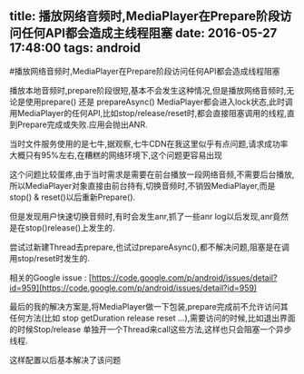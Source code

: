 title: 播放网络音频时,MediaPlayer在Prepare阶段访问任何API都会造成主线程阻塞
date: 2016-05-27 17:48:00
tags: android
---
#播放网络音频时,MediaPlayer在Prepare阶段访问任何API都会造成线程阻塞

播放本地音频时,prepare阶段很短,基本不会发生这种情况,但是播放网络音频时,无论是使用prepare() 还是 prepareAsync()
MediaPlayer都会进入lock状态,此时调用MediaPlayer的任何API,比如stop/release/reset时,都会直接阻塞调用的线程,直到Prepare完成或失败.应用会抛出ANR. 

当时文件服务使用的是七牛,据观察,七牛CDN在我这里似乎有点问题,请求成功率大概只有95%左右,在糟糕的网络环境下,这个问题更容易出现

这个问题比较蛋疼,由于当时需求是需要在前台播放一段网络音频,不需要后台播放,所以MediaPlayer对象直接由前台持有,切换音频时,不销毁MediaPlayer,而是stop() & reset()以后重新Prepare().

但是发现用户快速切换音频时,有时会发生anr,抓了一些anr log以后发现,anr竟然是在stop()release()上发生的.

尝试过新建Thread去prepare,也试过prepareAsync(),都不解决问题,阻塞是在调用stop/reset时发生的.

相关的Google issue : [https://code.google.com/p/android/issues/detail?id=959](https://code.google.com/p/android/issues/detail?id=959)


最后的我的解决方案是,将MediaPlayer做一下包装,prepare完成前不允许访问其任何方法(比如 stop getDuration release reset ...),需要访问的时候,比如退出界面的时候Stop/release 单独开一个Thread来call这些方法,这样也只会阻塞一个异步线程.

这样配置以后基本解决了该问题